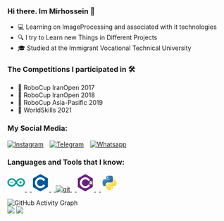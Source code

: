 ### Hi there. Im Mirhossein 👋

- 💻 Learning on ImageProcessing and associated with it technologies
- 🔍 I try to Learn new Things in Different Projects
- 🎓 Studied at the Immigrant Vocational Technical University

### The Competitions I participated in 🛠

- 🔹 RoboCup IranOpen 2017
- 🔹 RoboCup IranOpen 2018
- 🔹 RoboCup Asia-Pasific 2019
- 🔹 WorldSkills 2021



<h3 align="left">My Social Media:</h3>
<p align="left">
<a href="https://www.instagram.com/_mirhossein.mousavi_" target="blank"><img align="center" src="https://raw.githubusercontent.com/rahuldkjain/github-profile-readme-generator/master/src/images/icons/Social/instagram.svg" alt="Instagram" height="40" width="40" /></a>&emsp;<a href="https://t.me/amm525" target="blank"><img align="center" src="https://www.vectorlogo.zone/logos/telegram/telegram-icon.svg" alt="Telegram" height="40" width="40" /></a>&emsp;<a href="https://wa.me/+989211135403" target="blank"><img align="center" src="https://raw.githubusercontent.com/rahuldkjain/github-profile-readme-generator/master/src/images/icons/Social/whatsapp.svg" alt="Whatsapp" height="40" width="40" /></a>

</p>

<h3 align="left">Languages and Tools that  I know:</h3>
<p align="left"> <a href="" target="_blank" rel="noreferrer"> <img src="https://raw.githubusercontent.com/devicons/devicon/master/icons/arduino/arduino-original.svg" alt="Arduino" width="40" height="40"/> </a>&ensp;<a href="" target="_blank" rel="noreferrer"> <img src="https://raw.githubusercontent.com/devicons/devicon/master/icons/c/c-plain.svg" alt="c" width="40" height="40"/> </a>&ensp;<a href="" target="_blank" rel="noreferrer"> <img src="https://www.vectorlogo.zone/logos/git-scm/git-scm-icon.svg" alt="git" width="40" height="40"/> </a>&ensp;<a href="" target="_blank" rel="noreferrer"> <img src="https://raw.githubusercontent.com/devicons/devicon/master/icons/csharp/csharp-plain.svg" alt="html5" width="40" height="40"/> </a>&ensp;<a href="" target="_blank" rel="noreferrer"> <img  src="https://raw.githubusercontent.com/devicons/devicon/master/icons/python/python-original.svg" alt="python" width="40" height="40"/> </a> </p>

![GitHub Activity Graph](https://activity-graph.herokuapp.com/graph?username=Mirhossein-Mousavi&theme=react-dark&hide_border=true)  
<img src="https://github-readme-stats.vercel.app/api/top-langs/?username=Mirhossein-Mousavi&count_private=false&theme=github_dark&hide_border=true&layout=compact">
<img src="https://github-readme-stats.vercel.app/api?username=Mirhossein-Mousavi&count_private=false&show_icons=true&hide_border=true&theme=github_dark">

<!--START_SECTION:activity-->
